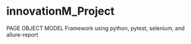 # innovationM_Project
PAGE OBJECT MODEL Framework using python, pytest, selenium, and allure-report
